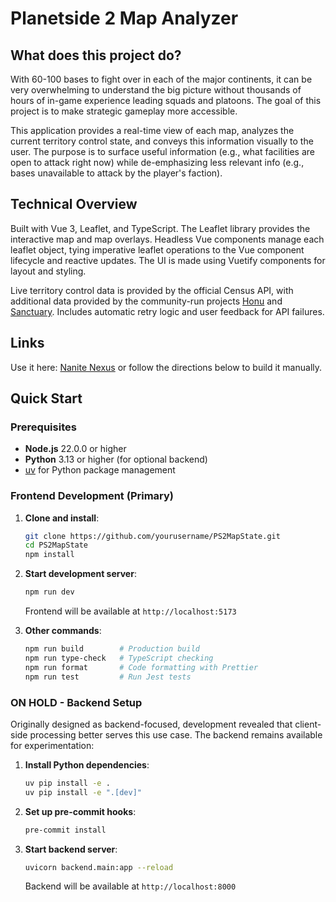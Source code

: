 # Planetside 2 Map Analyzer

## What does this project do?

With 60-100 bases to fight over in each of the major continents, it can be very overwhelming to understand the big picture without thousands of hours of in-game experience leading squads and platoons. The goal of this project is to make strategic gameplay more accessible.

This application provides a real-time view of each map, analyzes the current territory control state, and conveys this information visually to the user. The purpose is to surface useful information (e.g., what facilities are open to attack right now) while de-emphasizing less relevant info (e.g., bases unavailable to attack by the player's faction).

## Technical Overview

Built with Vue 3, Leaflet, and TypeScript. The Leaflet library provides the interactive map and map overlays. Headless Vue components manage each leaflet object, tying imperative leaflet operations to the Vue component lifecycle and reactive updates. The UI is made using Vuetify components for layout and styling.

Live territory control data is provided by the official Census API, with additional data provided by the community-run projects [Honu](https://wt.honu.pw/) and [Sanctuary](https://github.com/PS2Sanctuary/Sanctuary.Census). Includes automatic retry logic and user feedback for API failures.

## Links

Use it here: [Nanite Nexus](https://www.nanite.nexus/) or follow the directions below to build it manually.

## Quick Start

### Prerequisites

- **Node.js** 22.0.0 or higher
- **Python** 3.13 or higher (for optional backend)
- [uv](https://github.com/astral-sh/uv) for Python package management

### Frontend Development (Primary)

1. **Clone and install**:

   ```bash
   git clone https://github.com/yourusername/PS2MapState.git
   cd PS2MapState
   npm install
   ```

2. **Start development server**:

   ```bash
   npm run dev
   ```

   Frontend will be available at `http://localhost:5173`

3. **Other commands**:
   ```bash
   npm run build        # Production build
   npm run type-check   # TypeScript checking
   npm run format       # Code formatting with Prettier
   npm run test         # Run Jest tests
   ```

### ON HOLD - Backend Setup

Originally designed as backend-focused, development revealed that client-side processing better serves this use case. The backend remains available for experimentation:

1. **Install Python dependencies**:

   ```bash
   uv pip install -e .
   uv pip install -e ".[dev]"
   ```

2. **Set up pre-commit hooks**:

   ```bash
   pre-commit install
   ```

3. **Start backend server**:
   ```bash
   uvicorn backend.main:app --reload
   ```
   Backend will be available at `http://localhost:8000`
